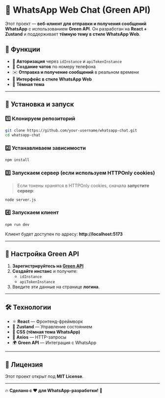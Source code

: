 # 📩 WhatsApp Web Chat (Green API)

Этот проект — **веб-клиент для отправки и получения сообщений WhatsApp** с использованием **Green API**. Он разработан на **React + Zustand** и поддерживает **тёмную тему в стиле WhatsApp Web**.

## 📌 Функции
- 🔐 **Авторизация** через `idInstance` и `apiTokenInstance`
- 📱 **Создание чатов** по номеру телефона
- ✉️ **Отправка и получение сообщений** в реальном времени
- 🎨 **Интерфейс в стиле WhatsApp Web**
- 🌙 **Тёмная тема**

---

## 🚀 Установка и запуск

### **1️⃣ Клонируем репозиторий**
```bash
git clone https://github.com/your-username/whatsapp-chat.git
cd whatsapp-chat
```

### **2️⃣ Устанавливаем зависимости**
```bash
npm install
```

### **3️⃣ Запускаем сервер (если используем HTTPOnly cookies)**
> Если токены хранятся в HTTPOnly cookies, сначала **запустите сервер**:
```bash
node server.js
```

### **4️⃣ Запускаем клиент**
```bash
npm run dev
```

Клиент будет доступен по адресу: **http://localhost:5173**

---

## 🔑 Настройка Green API
1. **Зарегистрируйтесь на [Green API](https://green-api.com/)**
2. **Создайте инстанс** и получите:
   - `idInstance`
   - `apiTokenInstance`
3. Введите эти данные на странице **логина**.

---

## 🛠 Технологии
- ⚛ **React** — Фронтенд-фреймворк
- 🐻 **Zustand** — Управление состоянием
- 🎨 **CSS (тёмная тема WhatsApp)**
- 📡 **Axios** — HTTP-запросы
- 🌍 **Green API** — Интеграция с WhatsApp

---

## 📜 Лицензия
Этот проект открыт под **MIT License**.

---

🔥 **Сделано с ❤️ для WhatsApp-разработки!** 🚀
